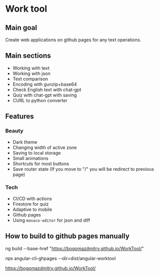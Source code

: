 # Work tool

## Main goal

Create web applications on github pages for any text operations.

## Main sections

- Working with text
- Working with json
- Text comparison
- Encoding with gunzip+base64
- Check English text with chat-gpt
- Quiz with chat-gpt with saving
- CURL to python converter

## Features

### Beauty

- Dark theme
- Changing width of active zone
- Saving to local storage
- Small animations
- Shortcuts for most buttons
- Save router state (If you move to "/" you will be redirect to previous page)

### Tech

- CI/CD with actions
- Firestore for quiz
- Adaptive to mobile
- Github pages
- Using `monaco-editor` for json and diff

## How to build to github pages manually

ng build --base-href "https://bogomazdmitry.github.io/WorkTool/"

npx angular-cli-ghpages --dir=dist/angular-worktool

https://bogomazdmitry.github.io/WorkTool/
